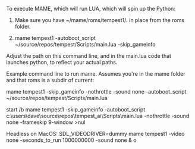 
To execute MAME, which will run LUA, which will spin up the Python:

1) Make sure you have ~/mame/roms/tempest1/*.* in place from the roms folder.

2) mame tempest1 -autoboot_script ~/source/repos/tempest/Scripts/main.lua -skip_gameinfo

Adjust the path on this command line, and in the main.lua code that launches python, to reflect your actual paths.

Example command line to run mame.  Assumes you're in the mame folder and that roms is a subdir of current:

mame tempest1 -skip_gameinfo -nothrottle -sound none -autoboot_script ~/source/repos/tempest/Scripts/main.lua

start /b mame tempest1 -skip_gameinfo -autoboot_script c:\users\dave\source\repos\tempest_ai\Scripts\main.lua -nothrottle -sound none -frameskip 9-window >nul

Headless on MacOS:
SDL_VIDEODRIVER=dummy mame tempest1 -video none -seconds_to_run 1000000000 -sound none &
o